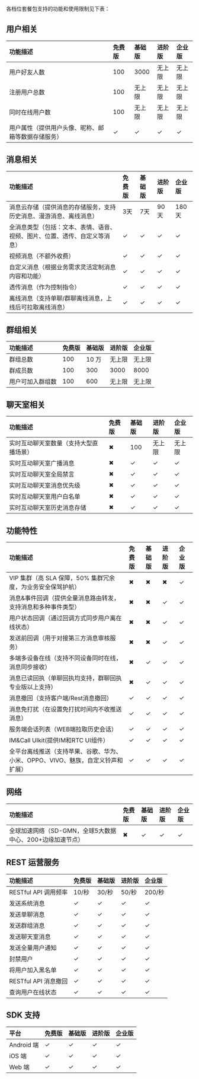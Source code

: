 各档位套餐包支持的功能和使用限制见下表：

## 用户相关

| 功能描述                                           | 免费版 | 基础版 | 进阶版 | 企业版 |
| :------------------------------------------------- | :----- | :----- | :----- | :----- |
| 用户好友人数                                       | 100    | 3000   | 无上限 | 无上限 |
| 注册用户总数                                       | 100    | 无上限 | 无上限 | 无上限 |
| 同时在线用户数                                     | 100    | 无上限 | 无上限 | 无上限 |
| 用户属性（提供用户头像、昵称、邮箱等数据存储服务） | ✓      | ✓      | ✓      | ✓      |

## 消息相关

| 功能描述                                                     | 免费版 | 基础版 | 进阶版 | 企业版 |
| :----------------------------------------------------------- | :----- | :----- | :----- | :----- |
| 消息云存储（提供消息的存储服务，支持历史消息、漫游消息、离线消息） | 3天    | 7天    | 90天   | 180天  |
| 全消息类型（包括：文本、表情、语音、视频、图片、位置、透传、自定义等消息） | ✓      | ✓      | ✓      | ✓      |
| 视频消息（不额外收费）                                       | ✓      | ✓      | ✓      | ✓      |
| 自定义消息（根据业务需求灵活定制消息内容和功能）             | ✓      | ✓      | ✓      | ✓      |
| 透传消息（作为控制指令）                                     | ✓      | ✓      | ✓      | ✓      |
| 离线消息（支持单聊/群聊离线消息，上线后可拉取离线消息）      | ✓      | ✓      | ✓      | ✓      |

## 群组相关

| 功能描述         | 免费版 | 基础版 | 进阶版 | 企业版 |
| :--------------- | :----- | :----- | :----- | :----- |
| 群组总数         | 100    | 10 万   | 无上限 | 无上限 |
| 群成员数         | 100    | 300    | 3000   | 8000   |
| 用户可加入群组数 | 100    | 600    | 无上限 | 无上限 |

## 聊天室相关

| 功能描述                               | 免费版 | 基础版 | 进阶版 | 企业版 |
| :------------------------------------- | :----- | :----- | :----- | :----- |
| 实时互动聊天室数量（支持大型直播场景） | ✖      | 100    | 无上限 | 无上限 |
| 实时互动聊天室广播消息                 | ✖      | ✓      | ✓      | ✓      |
| 实时互动聊天室全局禁言                 | ✖      | ✓      | ✓      | ✓      |
| 实时互动聊天室消息优先级               | ✖      | ✓      | ✓      | ✓      |
| 实时互动聊天室用户白名单               | ✖      | ✓      | ✓      | ✓      |
| 实时互动聊天室历史消息存储             | ✖      | ✓      | ✓      | ✓      |

## 功能特性

| 功能描述                                                     | 免费版 | 基础版 | 进阶版 | 企业版 |
| :----------------------------------------------------------- | :----- | :----- | :----- | :----- |
| VIP 集群（高 SLA 保障，50% 集群冗余度，为业务安全保驾护航）      | ✖      | ✖      | ✖      | ✓      |
| 消息&事件回调（提供全量消息路由转发，支持消息和多种事件类型） | ✖      | ✖      | ✓      | ✓      |
| 用户状态回调（通过回调方式同步用户离在线状态）               | ✖      | ✖      | ✓      | ✓      |
| 发送前回调（用于对接第三方消息审核服务）                     | ✖      | ✖      | ✓      | ✓      |
| 多端多设备在线（支持不同设备同时在线，消息同步接收）         | ✖      | ✓      | ✓      | ✓      |
| 消息已读回执（单聊回执均支持，群聊回执专业版以上支持）       | ✖      | ✓      | ✓      | ✓      |
| 消息撤回（支持客户端/Rest消息撤回）                          | ✓      | ✓      | ✓      | ✓      |
| 消息免打扰（在设置免打扰时间内不收推送消息）                 | ✓      | ✓      | ✓      | ✓      |
| 服务端会话列表（WEB端拉取历史会话）                          | ✓      | ✓      | ✓      | ✓      |
| IM&Call UIkit(提供IM和RTC UI组件）                           | ✓      | ✓      | ✓      | ✓      |
| 全平台离线推送（支持苹果、谷歌、华为、小米、OPPO、VIVO、魅族，自定义铃声和扩展） | ✓      | ✓      | ✓      | ✓      |

## 网络

| 功能描述                                                  | 免费版 | 基础版 | 进阶版 | 企业版 |
| :-------------------------------------------------------- | :----- | :----- | :----- | :----- |
| 全球加速网络（SD-GMN，全球5大数据中心、200+边缘加速节点） | ✖      | ✓      | ✓      | ✓      |

## REST 运营服务

| 功能描述             | 免费版 | 基础版 | 进阶版 | 企业版 |
| :------------------- | :----- | :----- | :----- | :----- |
| RESTful API 调用频率 | 10/秒  | 30/秒  | 50/秒  | 200/秒 |
| 发送系统消息         | ✓      | ✓      | ✓      | ✓      |
| 发送单聊消息         | ✓      | ✓      | ✓      | ✓      |
| 发送群组消息         | ✓      | ✓      | ✓      | ✓      |
| 发送聊天室消息       | ✓      | ✓      | ✓      | ✓      |
| 发送全量用户通知     | ✓      | ✓      | ✓      | ✓      |
| 封禁用户             | ✓      | ✓      | ✓      | ✓      |
| 将用户加入黑名单     | ✓      | ✓      | ✓      | ✓      |
| RESTful API 消息撤回 | ✓      | ✓      | ✓      | ✓      |
| 查询用户在线状态     | ✓      | ✓      | ✓      | ✓      |

## SDK 支持

| 平台                                            | 免费版 | 基础版 | 进阶版 | 企业版 |
| :---------------------------------------------- | :----- | :----- | :----- | :----- |
| Android 端                                      | ✓      | ✓      | ✓      | ✓      |
| iOS 端                                          | ✓      | ✓      | ✓      | ✓      |
| Web 端                                          | ✓      | ✓      | ✓      | ✓      |
